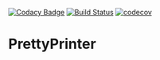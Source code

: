 [![Codacy Badge](https://api.codacy.com/project/badge/Grade/5f36b815c5c74cf4969d70730778da51)](https://app.codacy.com/gh/ErwanLT/PrettyPrinter?utm_source=github.com&utm_medium=referral&utm_content=ErwanLT/PrettyPrinter&utm_campaign=Badge_Grade)
[![Build Status](https://travis-ci.org/ErwanLT/PrettyPrinter.svg?branch=main)](https://travis-ci.org/ErwanLT/PrettyPrinter)
[![codecov](https://codecov.io/gh/ErwanLT/PrettyPrinter/branch/main/graph/badge.svg?token=TL01JSTFYO)](https://codecov.io/gh/ErwanLT/PrettyPrinter)

# PrettyPrinter